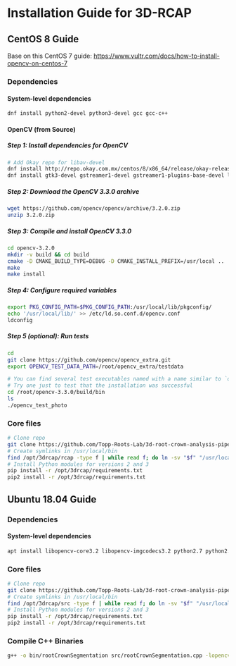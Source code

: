 # Installation Guide for 3D-RCAP

## CentOS 8 Guide

Base on this CentOS 7 guide: https://www.vultr.com/docs/how-to-install-opencv-on-centos-7

### Dependencies

#### System-level dependencies

```bash
dnf install python2-devel python3-devel gcc gcc-c++
```

#### OpenCV (from Source)

##### Step 1: Install dependencies for OpenCV

```bash
# Add Okay repo for libav-devel
dnf install http://repo.okay.com.mx/centos/8/x86_64/release/okay-release-1-3.el8.noarch.rpm
dnf install gtk3-devel gstreamer1-devel gstreamer1-plugins-base-devel libdc1394-devel libgphoto2-devel libav-devel cmake
```

##### Step 2: Download the OpenCV 3.3.0 archive

```bash
wget https://github.com/opencv/opencv/archive/3.2.0.zip
unzip 3.2.0.zip
```

##### Step 3: Compile and install OpenCV 3.3.0

```bash
cd opencv-3.2.0
mkdir -v build && cd build
cmake -D CMAKE_BUILD_TYPE=DEBUG -D CMAKE_INSTALL_PREFIX=/usr/local ..
make
make install
```

##### Step 4: Configure required variables

```bash
export PKG_CONFIG_PATH=$PKG_CONFIG_PATH:/usr/local/lib/pkgconfig/
echo '/usr/local/lib/' >> /etc/ld.so.conf.d/opencv.conf
ldconfig
```

##### Step 5 (optional): Run tests

```bash
cd
git clone https://github.com/opencv/opencv_extra.git
export OPENCV_TEST_DATA_PATH=/root/opencv_extra/testdata

# You can find several test executables named with a name similar to `opencv_test_*`
# Try one just to test that the installation was successful
cd /root/opencv-3.3.0/build/bin
ls
./opencv_test_photo
```

### Core files

```bash
# Clone repo
git clone https://github.com/Topp-Roots-Lab/3d-root-crown-analysis-pipeline.git /opt/3drcap/
# Create symlinks in /usr/local/bin
find /opt/3drcap/rcap -type f | while read f; do ln -sv "$f" "/usr/local/bin/$(basename "${f%.*}")"; done
# Install Python modules for versions 2 and 3
pip install -r /opt/3drcap/requirements.txt
pip2 install -r /opt/3drcap/requirements.txt
```

## Ubuntu 18.04 Guide

### Dependencies

#### System-level dependencies

```bash
apt install libopencv-core3.2 libopencv-imgcodecs3.2 python2.7 python2.7-dev python3 python3-dev gcc g++
```

### Core files

```bash
# Clone repo
git clone https://github.com/Topp-Roots-Lab/3d-root-crown-analysis-pipeline.git /opt/3drcap/
# Create symlinks in /usr/local/bin
find /opt/3drcap/src -type f | while read f; do ln -sv "$f" "/usr/local/bin/$(basename "${f%.*}")"; done
# Install Python modules for versions 2 and 3
pip install -r /opt/3drcap/requirements.txt
pip2 install -r /opt/3drcap/requirements.txt
```

### Compile C++ Binaries

```bash
g++ -o bin/rootCrownSegmentation src/rootCrownSegmentation.cpp -lopencv_highgui -lopencv_imgcodecs -lopencv_imgproc -lopencv_core -lboost_system -lboost_filesystem

```
